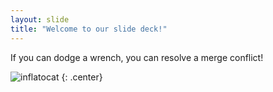 ```yaml
---
layout: slide
title: "Welcome to our slide deck!"
---
```


If you can dodge a wrench, you can resolve a merge conflict!

![inflatocat](https://octodex.github.com/images/dodgetocat_v2.png)
{: .center}
